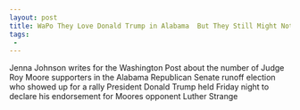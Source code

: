 ```yaml
---
layout: post
title: WaPo They Love Donald Trump in Alabama  But They Still Might Not Vote for His Senate Candidate
tags:
 -
---
```

Jenna Johnson writes for the Washington Post about the number of Judge Roy Moore supporters in the Alabama Republican Senate runoff election who showed up for a rally President Donald Trump held Friday night to declare his endorsement for Moores opponent Luther Strange

